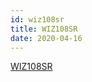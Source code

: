 ```yaml
---
id: wiz108sr
title: WIZ108SR
date: 2020-04-16
---
```


[WIZ108SR](http://www.wiznet.io/product-item/wiz108sr/)
